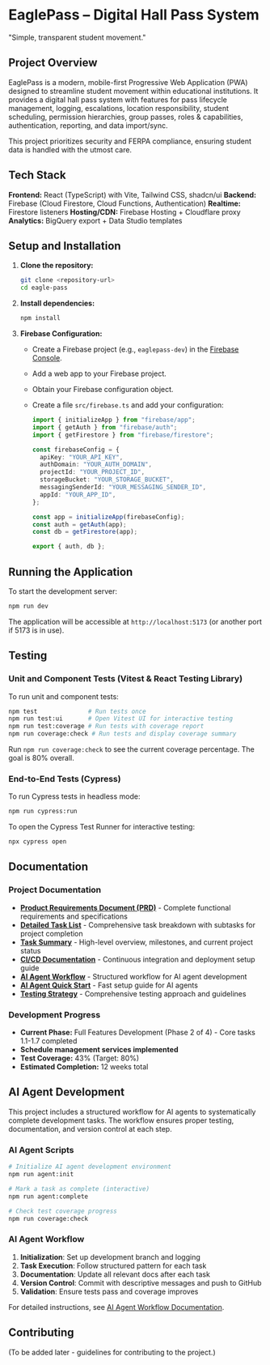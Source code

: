 # EaglePass – Digital Hall Pass System

"Simple, transparent student movement."

## Project Overview

EaglePass is a modern, mobile-first Progressive Web Application (PWA) designed to streamline student movement within educational institutions. It provides a digital hall pass system with features for pass lifecycle management, logging, escalations, location responsibility, student scheduling, permission hierarchies, group passes, roles & capabilities, authentication, reporting, and data import/sync.

This project prioritizes security and FERPA compliance, ensuring student data is handled with the utmost care.

## Tech Stack

**Frontend:** React (TypeScript) with Vite, Tailwind CSS, shadcn/ui
**Backend:** Firebase (Cloud Firestore, Cloud Functions, Authentication)
**Realtime:** Firestore listeners
**Hosting/CDN:** Firebase Hosting + Cloudflare proxy
**Analytics:** BigQuery export + Data Studio templates

## Setup and Installation

1.  **Clone the repository:**

    ```bash
    git clone <repository-url>
    cd eagle-pass
    ```

2.  **Install dependencies:**

    ```bash
    npm install
    ```

3.  **Firebase Configuration:**
    - Create a Firebase project (e.g., `eaglepass-dev`) in the [Firebase Console](https://console.firebase.google.com/).
    - Add a web app to your Firebase project.
    - Obtain your Firebase configuration object.
    - Create a file `src/firebase.ts` and add your configuration:

      ```typescript
      import { initializeApp } from "firebase/app";
      import { getAuth } from "firebase/auth";
      import { getFirestore } from "firebase/firestore";

      const firebaseConfig = {
        apiKey: "YOUR_API_KEY",
        authDomain: "YOUR_AUTH_DOMAIN",
        projectId: "YOUR_PROJECT_ID",
        storageBucket: "YOUR_STORAGE_BUCKET",
        messagingSenderId: "YOUR_MESSAGING_SENDER_ID",
        appId: "YOUR_APP_ID",
      };

      const app = initializeApp(firebaseConfig);
      const auth = getAuth(app);
      const db = getFirestore(app);

      export { auth, db };
      ```

## Running the Application

To start the development server:

```bash
npm run dev
```

The application will be accessible at `http://localhost:5173` (or another port if 5173 is in use).

## Testing

### Unit and Component Tests (Vitest & React Testing Library)

To run unit and component tests:

```bash
npm test              # Run tests once
npm run test:ui       # Open Vitest UI for interactive testing
npm run test:coverage # Run tests with coverage report
npm run coverage:check # Run tests and display coverage summary
```

Run `npm run coverage:check` to see the current coverage percentage. The goal is 80% overall.

### End-to-End Tests (Cypress)

To run Cypress tests in headless mode:

```bash
npm run cypress:run
```

To open the Cypress Test Runner for interactive testing:

```bash
npx cypress open
```

## Documentation

### Project Documentation

- **[Product Requirements Document (PRD)](docs/PRD.txt)** - Complete functional requirements and specifications
- **[Detailed Task List](docs/PROJECT_COMPLETION_TASKS.md)** - Comprehensive task breakdown with subtasks for project completion
- **[Task Summary](docs/TASK_SUMMARY.md)** - High-level overview, milestones, and current project status
- **[CI/CD Documentation](docs/ci-cd.md)** - Continuous integration and deployment setup guide
- **[AI Agent Workflow](docs/AI_AGENT_WORKFLOW.md)** - Structured workflow for AI agent development
- **[AI Agent Quick Start](docs/AI_AGENT_QUICKSTART.md)** - Fast setup guide for AI agents
- **[Testing Strategy](docs/TESTING_STRATEGY.md)** - Comprehensive testing approach and guidelines

### Development Progress

- **Current Phase:** Full Features Development (Phase 2 of 4) - Core tasks 1.1-1.7 completed
- **Schedule management services implemented**
- **Test Coverage:** 43% (Target: 80%)
- **Estimated Completion:** 12 weeks total

## AI Agent Development

This project includes a structured workflow for AI agents to systematically complete development tasks. The workflow ensures proper testing, documentation, and version control at each step.

### AI Agent Scripts

```bash
# Initialize AI agent development environment
npm run agent:init

# Mark a task as complete (interactive)
npm run agent:complete

# Check test coverage progress
npm run coverage:check
```

### AI Agent Workflow

1. **Initialization**: Set up development branch and logging
2. **Task Execution**: Follow structured pattern for each task
3. **Documentation**: Update all relevant docs after each task
4. **Version Control**: Commit with descriptive messages and push to GitHub
5. **Validation**: Ensure tests pass and coverage improves

For detailed instructions, see [AI Agent Workflow Documentation](docs/AI_AGENT_WORKFLOW.md).

## Contributing

(To be added later - guidelines for contributing to the project.)
